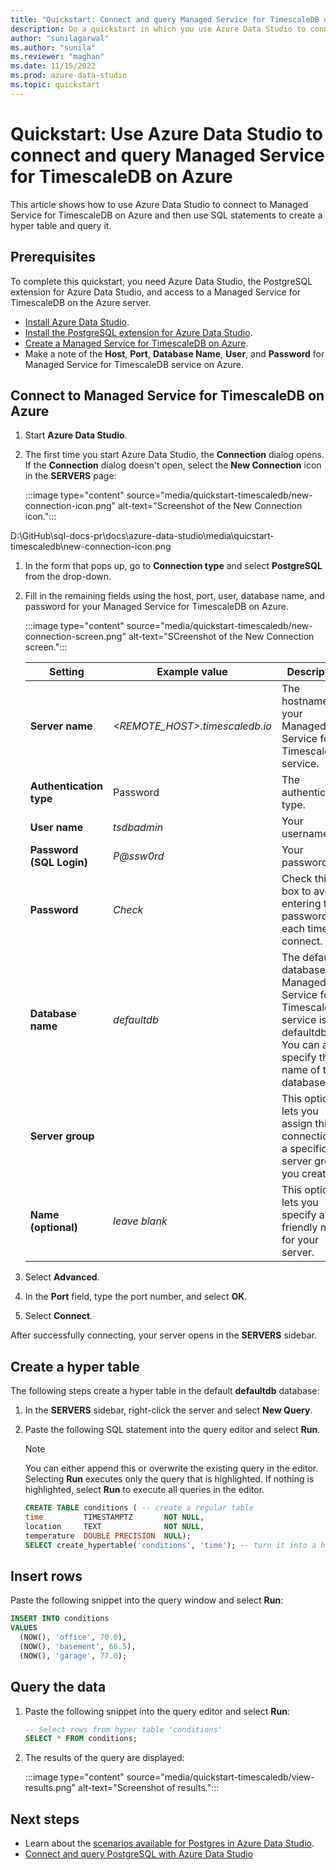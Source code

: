 ```yaml
---
title: "Quickstart: Connect and query Managed Service for TimescaleDB on Azure hyper table"
description: Do a quickstart in which you use Azure Data Studio to connect to Managed Service for TimescaleDB, and then use SQL statements to create and query a database.
author: "sunilagarwal"
ms.author: "sunila"
ms.reviewer: "maghan"
ms.date: 11/15/2022
ms.prod: azure-data-studio
ms.topic: quickstart
---
```


# Quickstart: Use Azure Data Studio to connect and query Managed Service for TimescaleDB on Azure

This article shows how to use Azure Data Studio to connect to Managed Service for TimescaleDB on Azure and then use SQL statements to create a hyper table and query it.

## Prerequisites

To complete this quickstart, you need Azure Data Studio, the PostgreSQL extension for Azure Data Studio, and access to a Managed Service for TimescaleDB on the Azure server.

- [Install Azure Data Studio](./download-azure-data-studio.md).
- [Install the PostgreSQL extension for Azure Data Studio](./extensions/postgres-extension.md).
- [Create a Managed Service for TimescaleDB on Azure](https://docs.timescale.com/install/latest/installation-mst/#create-your-first-service).
- Make a note of the **Host**, **Port**, **Database Name**, **User**, and **Password** for Managed Service for TimescaleDB service on Azure.

## Connect to Managed Service for TimescaleDB on Azure

1. Start **Azure Data Studio**.

1. The first time you start Azure Data Studio, the **Connection** dialog opens. If the **Connection** dialog doesn't open, select the **New Connection** icon in the **SERVERS** page:

   :::image type="content" source="media/quickstart-timescaledb/new-connection-icon.png" alt-text="Screenshot of the New Connection icon.":::

D:\GitHub\sql-docs-pr\docs\azure-data-studio\media\quicstart-timescaledb\new-connection-icon.png

1. In the form that pops up, go to **Connection type** and select **PostgreSQL** from the drop-down.

1. Fill in the remaining fields using the host, port, user, database name, and password for your Managed Service for TimescaleDB on Azure.

   :::image type="content" source="media/quickstart-timescaledb/new-connection-screen.png" alt-text="SCreenshot of the New Connection screen.":::

   | Setting | Example value | Description |
   | --- | --- | --- |
   | **Server name** | *<REMOTE_HOST>.timescaledb.io* | The hostname of your Managed Service for TimescaleDB service. |
   | **Authentication type** | Password | The authentication type. |
   | **User name** | *tsdbadmin* | Your username. |
   | **Password (SQL Login)** | *P@ssw0rd* | Your password. |
   | **Password** | *Check* | Check this box to avoid entering the password each time you connect. |
   | **Database name** | *defaultdb* | The default database for Managed Service for TimescaleDB service is defaultdb. You can also specify the name of the database. |
   | **Server group** | *<Default>* | This option lets you assign this connection to a specific server group you create. |
   | **Name (optional)** | *leave blank* | This option lets you specify a friendly name for your server. |

1. Select **Advanced**.
1. In the **Port** field, type the port number, and select **OK**.
1. Select **Connect**.

After successfully connecting, your server opens in the **SERVERS** sidebar.

## Create a hyper table

 The following steps create a hyper table in the default **defaultdb** database:

1. In the **SERVERS** sidebar, right-click the server and select **New Query**.

1. Paste the following SQL statement into the query editor and select **Run**.

   > [!NOTE]  
   > You can either append this or overwrite the existing query in the editor. Selecting **Run** executes only the query that is highlighted. If nothing is highlighted, select **Run** to execute all queries in the editor.

   ```sql
   CREATE TABLE conditions ( -- create a regular table
   time         TIMESTAMPTZ       NOT NULL,
   location     TEXT              NOT NULL,
   temperature  DOUBLE PRECISION  NULL);
   SELECT create_hypertable('conditions', 'time'); -- turn it into a hypertable
   ```

## Insert rows

Paste the following snippet into the query window and select **Run**:

   ```sql
   INSERT INTO conditions
   VALUES
     (NOW(), 'office', 70.0),
     (NOW(), 'basement', 66.5),
     (NOW(), 'garage', 77.0);
   ```

## Query the data

1. Paste the following snippet into the query editor and select **Run**:

   ```sql
   -- Select rows from hyper table 'conditions'
   SELECT * FROM conditions;
   ```

1. The results of the query are displayed:

   :::image type="content" source="media/quickstart-timescaledb/view-results.png" alt-text="Screenshot of results.":::

## Next steps

- Learn about the [scenarios available for Postgres in Azure Data Studio](./extensions/postgres-extension.md).
- [Connect and query PostgreSQL with Azure Data Studio](quickstart-postgres.md)
